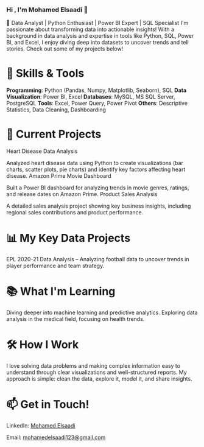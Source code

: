 ### Hi , I'm Mohamed Elsaadi 👋

 🚀 Data Analyst | Python Enthusiast | Power BI Expert | SQL Specialist
I'm passionate about transforming data into actionable insights! With a background in data analysis and expertise in tools like Python, SQL, Power BI, and Excel, I enjoy diving deep into datasets to uncover trends and tell stories. Check out some of my projects below!

# 🔧 Skills & Tools
**Programming**: Python (Pandas, Numpy, Matplotlib, Seaborn), SQL
**Data Visualization**: Power BI, Excel
**Databases**: MySQL, MS SQL Server, PostgreSQL
**Tools**: Excel, Power Query, Power Pivot
**Others**: Descriptive Statistics, Data Cleaning, Dashboarding
# 💼 Current Projects
Heart Disease Data Analysis

Analyzed heart disease data using Python to create visualizations (bar charts, scatter plots, pie charts) and identify key factors affecting heart disease.
Amazon Prime Movie Dashboard

Built a Power BI dashboard for analyzing trends in movie genres, ratings, and release dates on Amazon Prime.
Product Sales Analysis

A detailed sales analysis project showing key business insights, including regional sales contributions and product performance.
# 📊 My Key Data Projects
EPL 2020-21 Data Analysis – Analyzing football data to uncover trends in player performance and team strategy.
# 📚 What I'm Learning
Diving deeper into machine learning and predictive analytics.
Exploring data analysis in the medical field, focusing on health trends.
# 🛠 How I Work
I love solving data problems and making complex information easy to understand through clear visualizations and well-structured reports. My approach is simple: clean the data, explore it, model it, and share insights.

# 📫 Get in Touch!
LinkedIn: [Mohamed Elsaadi](https://www.linkedin.com/in/mohamed-elsaadi/)

Email: mohamedelsaadi123@gmail.com


